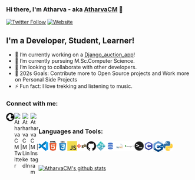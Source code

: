 ### Hi there, I'm Atharva - aka [AtharvaCM][website] 👋

[![Twitter Follow](https://img.shields.io/twitter/follow/Atharva_CM?color=1DA1F2&logo=twitter&style=for-the-badge)](https://twitter.com/intent/follow?original_referer=https%3A%2F%2Fgithub.com%2FAtharva_CM&screen_name=Atharva_CM)
[![Website](https://img.shields.io/website?label=atharvacm.netlify.app&style=for-the-badge&url=https%3A%2F%2Fatharvacm.netlify.app)](https://atharvacm.netlify.app)

## I'm a Developer, Student, Learner!

- 🔭 I’m currently working on a [Django_auction_app][djAuction]!
- 🌱 I’m currently pursuing M.Sc.Computer Science. 
- 👯 I’m looking to collaborate with other developers.
- 🥅 202s Goals: Contribute more to Open Source projects and Work more on Personal Side Projects
- ⚡ Fun fact: I love trekking and listening to music.

<!-- ### Spotify Playing 🎧
[<img src="https://now-playing-codestackr.vercel.app/api/spotify-playing" alt="codeSTACKr Spotify Playing" width="350" />](https://open.spotify.com/user/swyqyimdc12jajde4vpwd2x1b) -->

### Connect with me:

[<img align="left" alt="atharvacm.netlify.app" width="22px" src="https://raw.githubusercontent.com/iconic/open-iconic/master/svg/globe.svg" style="color:#FFF;" />][website]
[<img align="left" alt="AtharvaCM | Twitter" width="22px" src="https://cdn.jsdelivr.net/npm/simple-icons@v3/icons/twitter.svg" />][twitter]
[<img align="left" alt="AtharvaCM | LinkedIn" width="22px" src="https://cdn.jsdelivr.net/npm/simple-icons@v3/icons/linkedin.svg" />][linkedin]
[<img align="left" alt="AtharvaCM | Instagram" width="22px" src="https://cdn.jsdelivr.net/npm/simple-icons@v3/icons/instagram.svg" />][instagram]

<br />

### Languages and Tools:


<img align="left" alt="Visual Studio Code" width="26px" src="https://raw.githubusercontent.com/github/explore/80688e429a7d4ef2fca1e82350fe8e3517d3494d/topics/visual-studio-code/visual-studio-code.png" />
<img align="left" alt="HTML5" width="26px" src="https://raw.githubusercontent.com/github/explore/80688e429a7d4ef2fca1e82350fe8e3517d3494d/topics/html/html.png" />
<img align="left" alt="CSS3" width="26px" src="https://raw.githubusercontent.com/github/explore/80688e429a7d4ef2fca1e82350fe8e3517d3494d/topics/css/css.png" />
<img align="left" alt="JavaScript" width="26px" src="https://raw.githubusercontent.com/github/explore/80688e429a7d4ef2fca1e82350fe8e3517d3494d/topics/javascript/javascript.png" />
<img align="left" alt="Git" width="26px" src="https://raw.githubusercontent.com/github/explore/80688e429a7d4ef2fca1e82350fe8e3517d3494d/topics/git/git.png" />
<img align="left" alt="GitHub" width="26px" src="https://raw.githubusercontent.com/github/explore/78df643247d429f6cc873026c0622819ad797942/topics/github/github.png" />
<!-- <img align="left" alt="p5" width="26px" src="img/p5.png" /> -->
<img align="left" alt="netlify" width="26px" src="img/netlify.png" />

<img align="left" alt="SQL" width="26px" src="https://raw.githubusercontent.com/github/explore/80688e429a7d4ef2fca1e82350fe8e3517d3494d/topics/sql/sql.png" />
<img align="left" alt="MySQL" width="26px" src="https://raw.githubusercontent.com/github/explore/80688e429a7d4ef2fca1e82350fe8e3517d3494d/topics/mysql/mysql.png" />
<img align="left" alt="MongoDB" width="26px" src="https://raw.githubusercontent.com/github/explore/80688e429a7d4ef2fca1e82350fe8e3517d3494d/topics/mongodb/mongodb.png"> 
<img align="left" alt="Terminal" width="26px" src="https://raw.githubusercontent.com/github/explore/80688e429a7d4ef2fca1e82350fe8e3517d3494d/topics/terminal/terminal.png">
<img align="left" alt="c" width="26px" src="img/c.png" />
<img align="left" alt="cpp" width="26px" src="img/cpp.jpg" />
<img align="left" alt="py" width="26px" src="img/py.png" />
<!-- <img align="left" alt="flutter" width="26px" src="img/flutter2.png" /> -->


<br />
<br />


[website]: https://atharvacm.netlify.app
[twitter]: https://twitter.com/Atharva
[instagram]: https://instagram.com/atharva_cm
[linkedin]: https://linkedin.com/in/atharva-m-188921108
[djAuction]: https://djauction.herokuapp.com/

<br />

[![AtharvaCM's github stats](https://github-readme-stats.vercel.app/api?username=AtharvaCM)](https://github.com/anuraghazra/github-readme-stats)



